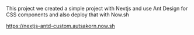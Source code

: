 This project we created a simple project with Nextjs and use Ant Design for CSS components and also deploy that with Now.sh

https://nextjs-antd-custom.autsakorn.now.sh
